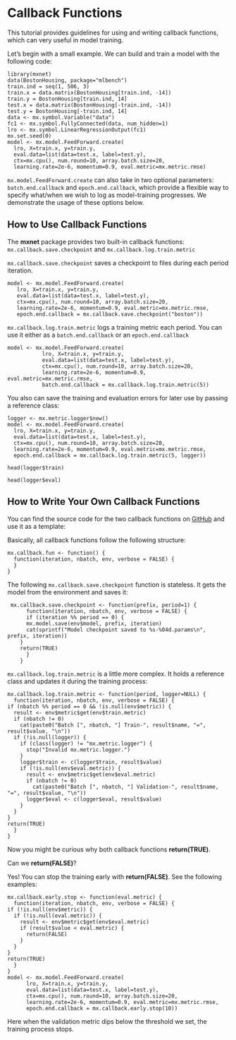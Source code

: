 <!--- Licensed to the Apache Software Foundation (ASF) under one -->
<!--- or more contributor license agreements.  See the NOTICE file -->
<!--- distributed with this work for additional information -->
<!--- regarding copyright ownership.  The ASF licenses this file -->
<!--- to you under the Apache License, Version 2.0 (the -->
<!--- "License"); you may not use this file except in compliance -->
<!--- with the License.  You may obtain a copy of the License at -->

<!---   http://www.apache.org/licenses/LICENSE-2.0 -->

<!--- Unless required by applicable law or agreed to in writing, -->
<!--- software distributed under the License is distributed on an -->
<!--- "AS IS" BASIS, WITHOUT WARRANTIES OR CONDITIONS OF ANY -->
<!--- KIND, either express or implied.  See the License for the -->
<!--- specific language governing permissions and limitations -->
<!--- under the License. -->

# Callback Functions

This tutorial provides guidelines for using and writing callback functions, which can very useful in model training.

Let’s begin with a small example. We can build and train a model with the following code:

```{.python .input .R}
library(mxnet)
data(BostonHousing, package="mlbench")
train.ind = seq(1, 506, 3)
train.x = data.matrix(BostonHousing[train.ind, -14])
train.y = BostonHousing[train.ind, 14]
test.x = data.matrix(BostonHousing[-train.ind, -14])
test.y = BostonHousing[-train.ind, 14]
data <- mx.symbol.Variable("data")
fc1 <- mx.symbol.FullyConnected(data, num_hidden=1)
lro <- mx.symbol.LinearRegressionOutput(fc1)
mx.set.seed(0)
model <- mx.model.FeedForward.create(
  lro, X=train.x, y=train.y,
  eval.data=list(data=test.x, label=test.y),
  ctx=mx.cpu(), num.round=10, array.batch.size=20,
  learning.rate=2e-6, momentum=0.9, eval.metric=mx.metric.rmse)
```

``mx.model.FeedForward.create`` can also take in two optional parameters: ``batch.end.callback`` and ``epoch.end.callback``, which provide a flexible way to specify what/when we wish to log as model-training progresses. We demonstrate the usage of these options below.


## How to Use Callback Functions

The **mxnet** package provides two built-in callback functions: ``mx.callback.save.checkpoint`` and ``mx.callback.log.train.metric``

``mx.callback.save.checkpoint`` saves a checkpoint to files during each period iteration.

```{.python .input .R}
model <- mx.model.FeedForward.create(
   lro, X=train.x, y=train.y,
   eval.data=list(data=test.x, label=test.y),
   ctx=mx.cpu(), num.round=10, array.batch.size=20,
   learning.rate=2e-6, momentum=0.9, eval.metric=mx.metric.rmse,
   epoch.end.callback = mx.callback.save.checkpoint("boston"))
```

``mx.callback.log.train.metric`` logs a training metric each period. You can use it either as a ``batch.end.callback`` or an ``epoch.end.callback``

```{.python .input .R}
model <- mx.model.FeedForward.create(
           lro, X=train.x, y=train.y,
           eval.data=list(data=test.x, label=test.y),
           ctx=mx.cpu(), num.round=10, array.batch.size=20,
           learning.rate=2e-6, momentum=0.9, eval.metric=mx.metric.rmse,
           batch.end.callback = mx.callback.log.train.metric(5))
```

You also can save the training and evaluation errors for later use by passing a reference class:

```{.python .input .R}
logger <- mx.metric.logger$new()
model <- mx.model.FeedForward.create(
  lro, X=train.x, y=train.y,
  eval.data=list(data=test.x, label=test.y),
  ctx=mx.cpu(), num.round=10, array.batch.size=20,
  learning.rate=2e-6, momentum=0.9, eval.metric=mx.metric.rmse,
  epoch.end.callback = mx.callback.log.train.metric(5, logger))
```

```{.python .input .R}
head(logger$train)
```

```{.python .input .R}
head(logger$eval)
```

## How to Write Your Own Callback Functions

You can find the source code for the two callback functions on [GitHub](https://github.com/dmlc/mxnet/blob/master/R-package/R/callback.R) and use it as a template:

Basically, all callback functions follow the following structure:

```{.python .input .R}
mx.callback.fun <- function() {
  function(iteration, nbatch, env, verbose = FALSE) {
  }
}
```

The following ``mx.callback.save.checkpoint`` function is stateless. It gets the model from the environment and saves it:

```{.python .input .R}
 mx.callback.save.checkpoint <- function(prefix, period=1) {
      function(iteration, nbatch, env, verbose = FALSE) {
      if (iteration %% period == 0) {
      mx.model.save(env$model, prefix, iteration)
      cat(sprintf("Model checkpoint saved to %s-%04d.params\n", prefix, iteration))
    }
    return(TRUE)
      }
    }
```

``mx.callback.log.train.metric`` is a little more complex. It holds a reference class and updates it during the training process:

```{.python .input .R}
mx.callback.log.train.metric <- function(period, logger=NULL) {
  function(iteration, nbatch, env, verbose = FALSE) {
if (nbatch %% period == 0 && !is.null(env$metric)) {
  result <- env$metric$get(env$train.metric)
  if (nbatch != 0)
    cat(paste0("Batch [", nbatch, "] Train-", result$name, "=", result$value, "\n"))
  if (!is.null(logger)) {
    if (class(logger) != "mx.metric.logger") {
      stop("Invalid mx.metric.logger.")
    }
    logger$train <- c(logger$train, result$value)
    if (!is.null(env$eval.metric)) {
      result <- env$metric$get(env$eval.metric)
      if (nbatch != 0)
        cat(paste0("Batch [", nbatch, "] Validation-", result$name, "=", result$value, "\n"))
      logger$eval <- c(logger$eval, result$value)
    }
  }
}
return(TRUE)
  }
}
```

Now you might be curious why both callback functions **return(TRUE)**.

Can we **return(FALSE)**?

Yes! You can stop the training early with **return(FALSE)**.
See the following examples:

```{.python .input .R}
mx.callback.early.stop <- function(eval.metric) {
  function(iteration, nbatch, env, verbose = FALSE) {
if (!is.null(env$metric)) {
  if (!is.null(eval.metric)) {
    result <- env$metric$get(env$eval.metric)
    if (result$value < eval.metric) {
      return(FALSE)
    }
  }
}
return(TRUE)
  }
}
model <- mx.model.FeedForward.create(
      lro, X=train.x, y=train.y,
      eval.data=list(data=test.x, label=test.y),
      ctx=mx.cpu(), num.round=10, array.batch.size=20,
      learning.rate=2e-6, momentum=0.9, eval.metric=mx.metric.rmse,
      epoch.end.callback = mx.callback.early.stop(10))
```

Here when the validation metric dips below the threshold we set, the training process stops.
